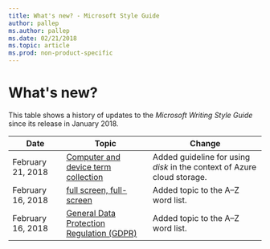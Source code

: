 ```yaml
---
title: What's new? - Microsoft Style Guide
author: pallep
ms.author: pallep
ms.date: 02/21/2018
ms.topic: article
ms.prod: non-product-specific
---
```


# What's new?

This table shows a history of updates to the *Microsoft Writing Style Guide* since its release in January 2018.

**Date**|**Topic**|**Change**
--|--|--
February 21, 2018|[Computer and device term collection](/style-guide/a-z-word-list-term-collections/term-collections/computer-device-terms)|Added guideline for using *disk* in the context of Azure cloud storage.
February 16, 2018|[full screen, full-screen](/style-guide/a-z-word-list-term-collections/f/full-screen)|Added topic to the A–Z word list.
February 16, 2018|[General Data Protection Regulation (GDPR)](/style-guide/a-z-word-list-term-collections/g/general-data-protection-regulation-gdpr)|Added topic to the A–Z word list.
